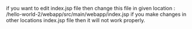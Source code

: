 if you want to edit index.jsp file then change this file in given location : /hello-world-2/webapp/src/main/webapp/index.jsp 
if you make changes in other locations index.jsp file then it will not work properly. 
